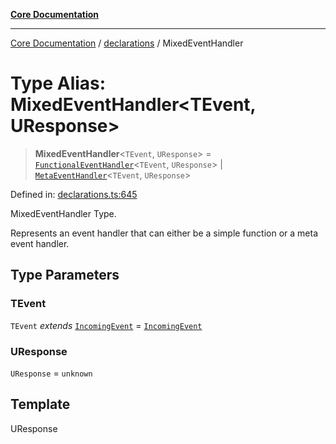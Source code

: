 [**Core Documentation**](../../README.md)

***

[Core Documentation](../../README.md) / [declarations](../README.md) / MixedEventHandler

# Type Alias: MixedEventHandler\<TEvent, UResponse\>

> **MixedEventHandler**\<`TEvent`, `UResponse`\> = [`FunctionalEventHandler`](FunctionalEventHandler.md)\<`TEvent`, `UResponse`\> \| [`MetaEventHandler`](../interfaces/MetaEventHandler.md)\<`TEvent`, `UResponse`\>

Defined in: [declarations.ts:645](https://github.com/stonemjs/core/blob/85781fe5b87769612839dd6b850ba45186d357fa/src/declarations.ts#L645)

MixedEventHandler Type.

Represents an event handler that can either be a simple function or a meta event handler.

## Type Parameters

### TEvent

`TEvent` *extends* [`IncomingEvent`](../../events/IncomingEvent/classes/IncomingEvent.md) = [`IncomingEvent`](../../events/IncomingEvent/classes/IncomingEvent.md)

### UResponse

`UResponse` = `unknown`

## Template

UResponse
